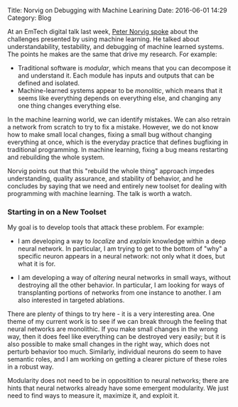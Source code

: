 Title: Norvig on Debugging with Machine Learining
Date: 2016-06-01 14:29
Category: Blog

At an EmTech digital talk last week, [Peter Norvig spoke](http://events.technologyreview.com/emtech/digital/16/video/watch/peter-norvig-state-of-the-art-ai/)
about the challenges presented by using machine learning.  He talked
about understandability, testability, and debugging of machine learned
systems. The points he makes are the same that drive my research.
For example:

* Traditional software is *modular*, which means that you can
  decompose it and understand it.  Each module has inputs and
  outputs that can be defined and isolated.
* Machine-learned systems appear to be *monolitic*, which means that
  it seems like everything depends on everything else, and changing
  any one thing changes everything else.

In the machine learning world, we can identify mistakes. We can
also retrain a network from scratch to try to fix a mistake.
However, we do not know how to make small local changes, fixing
a small bug without changing everything at once, which is the
everyday practice that defines bugfixing in traditional programming.
In machine learning, fixing a bug means restarting and rebuilding
the whole system.

Norvig points out that this "rebuild the whole thing" approach
impedes understanding, quality assurance, and stability of behavior,
and he concludes by saying that we need and entirely new toolset
for dealing with programming with machine learning.
The talk is worth a watch.

### Starting in on a New Toolset

My goal is to develop tools that attack these problem.  For example:

* I am developing a way to *localize* and *explain* knowledge
  within a deep neural network. In particular, I am trying to
  get to the bottom of "why" a specific neuron appears in a
  neural network: not only what it does, but what it is for.

* I am developing a way of *altering* neural networks in small ways,
  without destroying all the other behavior.  In particular, I am looking
  for ways of transplanting portions of networks from one instance
  to another. I am also interested in targeted ablations.

There are plenty of things to try here - it is a very interesting area.
One theme of my current work is to see if we can break through the feeling
that neural networks are monolithic. If you make small changes in the wrong
way, then it does feel like everything can be destroyed very easily;
but it is also possible to make small changes in the right way, which
does not perturb behavior too much.  Similarly, individual neurons do
seem to have semantic roles, and I am working on getting a clearer picture
of these roles in a robust way.

Modularity does not need to be in oppositition to neural networks;
there are hints that neural networks already have some emergent modularity.
We just need to find ways to measure it, maximize it, and exploit it.
